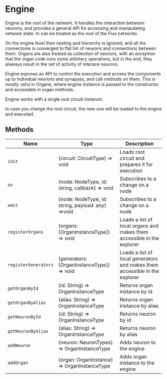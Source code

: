 # Engine

Engine is the root of the network. It handles the interaction between neurons, and provides a general API for accessing and manipulating network state. In can be treated as the root of the Flux networks.

On the engine level then nesting and hierarchy is ignored, and all the connectome is converged to flat list of neurons and connections between them. Organs are also treated as collection of neurons, with an exception that the organ code runs some arbirtary operations, but in the end, they alweays result in the set of activity of interace neurons.

Engine exposes an API to control the execution and access the components up to individual neurons and synapses, and call methods on them. This is mostly usful in Organs, where engine instance is passed to the constructor and accessible in organ methods.

Engine works with a single root circuit instance:

In case you change the root circuit, the new one will be loaded to the engine and executed.

## Methods

| Name                             | Type                                        | Description                                                                                                                                |
| -------------------------------- | -------------------- |  ------------------------------------------------------------------------------------------------------------------------------------------ |
| `init`                    | (circuit: CircuitType) => void                  | Loads root circuit and prepares it for execution        |
| `on`                    | (node: NodeType, id: string, callback) => void                 | Subscribes to a change on a node  |
| `emit`                    | (node: NodeType, id: string, payload: any) =>void                  | Subscribes to a change on a node  |
| `registerOrgans`                    | (organs: [OrganInstanceType]) => void               | Loads a list of local organs and makes them accessible in the explorer    |
| `registerGenerators`                    | (generators: [OrganInstanceType]) => void              | Loads a list of local generators and makes them accessible in the explorer      |
| `getOrganById`                    | (id: String) => OrganInstanceType                 | Returns organ instance by id |
| `getOrganByAlias`                    | (alias: String) => OrganInstanceType                  | Returns organ instance by alias |
| `getNeuronById`                    | (id: String) => OrganInstanceType                  | Returns neuron by id |
| `getNeuronByAlias`                   | (alias: String) => OrganInstanceType                  | Returns neuron by alias |
| `addNeuron`                    | (neuron: NeuronTypes) => OrganInstanceType                  | Adds neuron to the engine |
| `addOrgan`                    | (organ: OrganInstance) => OrganInstanceType                 | Adds organ instance to the engine |